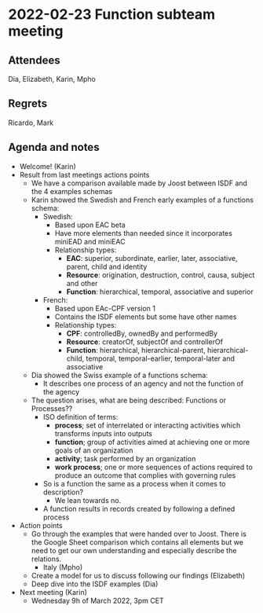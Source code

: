 # 2022-02-23 Function subteam meeting


## Attendees

Dia, Elizabeth, Karin, Mpho


## Regrets

Ricardo, Mark


## Agenda and notes



* Welcome! (Karin)
* Result from last meetings actions points
    * We have a comparison available made by Joost between ISDF and the 4 examples schemas
    * Karin showed the Swedish and French early examples of a functions schema:
        * Swedish:
            * Based upon EAC beta
            * Have more elements than needed since it incorporates miniEAD and miniEAC
            * Relationship  types:
                * **EAC**: superior, subordinate, earlier, later, associative, parent, child and identity
                * **Resource**: origination, destruction, control, causa, subject and other
                * **Function**: hierarchical, temporal, associative and superior
        * French:
            * Based upon EAc-CPF version 1
            * Contains the ISDF elements but some have other names
            * Relationship  types:
                * **CPF**: controlledBy, ownedBy and performedBy
                * **Resource**: creatorOf, subjectOf and controllerOf
                * **Function**: hierarchical, hierarchical-parent, hierarchical-child, temporal, temporal-earlier, temporal-later and associative
    * Dia showed the Swiss example of a functions schema:
        * It describes one process of an agency and not the function of the agency
    * The question arises, what are being described: Functions or Processes??
        * ISO definition of terms:
            * **process**; set of interrelated or interacting activities which transforms inputs into outputs
            * **function**; group of activities aimed at achieving one or more goals of an organization
            * **activity**; task performed by an organization
            * **work process**; one or more sequences of actions required to produce an outcome that complies with governing rules
        * So is a function the same as a process when it comes to description?
            * We lean towards no.
        * A function results in records created by following a defined process
* Action points
    * Go through the examples that were handed over to Joost. There is the Google Sheet comparison which contains all elements but we need to get our own understanding and especially describe the relations.
        * Italy (Mpho)
    * Create a model for us to discuss following our findings (Elizabeth)
    * Deep dive into the ISDF examples (Dia)
* Next meeting (Karin)
    * Wednesday 9h of March 2022, 3pm CET
